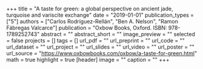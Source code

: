 +++
title = "A taste for green: a global perspective on ancient jade, turquoise and variscite exchange"
date = "2019-01-01"
publication_types = ["5"]
authors = ["Carlos Rodríguez-Rellán", "Ben A. Nelson", "Ramon Fábregas Valcarce"]
publication = "Oxbow Books, Oxford. ISBN: 978-1789252743"
abstract = ""
abstract_short = ""
image_preview = ""
selected = false
projects = []
tags = []
url_pdf = ""
url_preprint = ""
url_code = ""
url_dataset = ""
url_project = ""
url_slides = ""
url_video = ""
url_poster = ""
url_source = "https://www.oxbowbooks.com/oxbow/a-taste-for-green.html"
math = true
highlight = true
[header]
image = ""
caption = ""
+++
